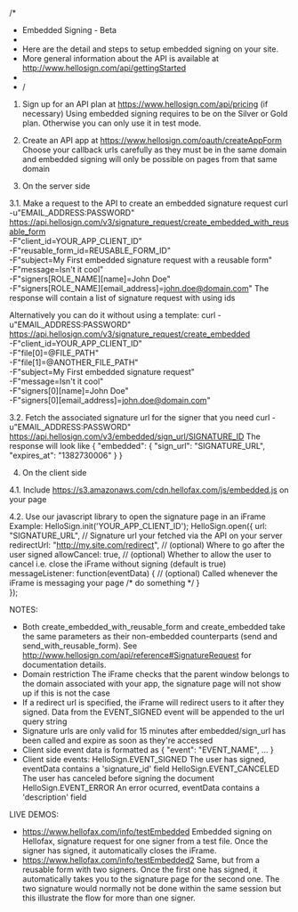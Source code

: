 /*
 * Embedded Signing - Beta
 * 
 * Here are the detail and steps to setup embedded signing on your site.
 * More general information about the API is available at http://www.hellosign.com/api/gettingStarted
 *
 * /

1. Sign up for an API plan at https://www.hellosign.com/api/pricing (if necessary)
Using embedded signing requires to be on the Silver or Gold plan. Otherwise you can only use it in test mode.

2. Create an API app at https://www.hellosign.com/oauth/createAppForm
Choose your callback urls carefully as they must be in the same domain and embedded signing will only be possible on pages from that same domain

3. On the server side

3.1. Make a request to the API to create an embedded signature request
curl -u"EMAIL_ADDRESS:PASSWORD" https://api.hellosign.com/v3/signature_request/create_embedded_with_reusable_form \
     -F"client_id=YOUR_APP_CLIENT_ID" \
     -F"reusable_form_id=REUSABLE_FORM_ID" \
     -F"subject=My First embedded signature request with a reusable form" \
     -F"message=Isn't it cool" \
     -F"signers[ROLE_NAME][name]=John Doe" \
     -F"signers[ROLE_NAME][email_address]=john.doe@domain.com"
The response will contain a list of signature request with using ids

Alternatively you can do it without using a template:
curl -u"EMAIL_ADDRESS:PASSWORD" https://api.hellosign.com/v3/signature_request/create_embedded \
     -F"client_id=YOUR_APP_CLIENT_ID" \
     -F"file[0]=@FILE_PATH" \
     -F"file[1]=@ANOTHER_FILE_PATH" \
     -F"subject=My First embedded signature request" \
     -F"message=Isn't it cool" \
     -F"signers[0][name]=John Doe" \
     -F"signers[0][email_address]=john.doe@domain.com"

3.2. Fetch the associated signature url for the signer that you need
curl -u"EMAIL_ADDRESS:PASSWORD" https://api.hellosign.com/v3/embedded/sign_url/SIGNATURE_ID
The response will look like { "embedded": { "sign_url": "SIGNATURE_URL", "expires_at": "1382730006" } }

4. On the client side

4.1. Include https://s3.amazonaws.com/cdn.hellofax.com/js/embedded.js on your page

4.2. Use our javascript library to open the signature page in an iFrame
Example:
HelloSign.init('YOUR_APP_CLIENT_ID');
HelloSign.open({
    url: "SIGNATURE_URL",                           // Signature url your fetched via the API on your server
    redirectUrl: "http://my.site.com/redirect",     // (optional) Where to go after the user signed
    allowCancel: true,                              // (optional) Whether to allow the user to cancel i.e. close the iFrame without signing (default is true)
    messageListener: function(eventData) {          // (optional) Called whenever the iFrame is messaging your page
        /*  do something */ 
    }    
});


NOTES:
 - Both create_embedded_with_reusable_form and create_embedded take the same parameters as their non-embedded counterparts (send and send_with_reusable_form).
   See http://www.hellosign.com/api/reference#SignatureRequest for documentation details.
 - Domain restriction
    The iFrame checks that the parent window belongs to the domain associated with your app, the signature page will not show up if this is not the case
 - If a redirect url is specified, the iFrame will redirect users to it after they signed. Data from the EVENT_SIGNED event will be appended to the url query string
 - Signature urls are only valid for 15 minutes after embedded/sign_url has been called and expire as soon as they're accessed
 - Client side event data is formatted as { "event": "EVENT_NAME", ... }
 - Client side events:
    HelloSign.EVENT_SIGNED      The user has signed, eventData contains a 'signature_id' field
    HelloSign.EVENT_CANCELED    The user has canceled before signing the document
    HelloSign.EVENT_ERROR       An error ocurred, eventData contains a 'description' field


LIVE DEMOS:
 - https://www.hellofax.com/info/testEmbedded
   Embedded signing on Hellofax, signature request for one signer from a test file.
   Once the signer has signed, it automatically closes the iFrame.
 - https://www.hellofax.com/info/testEmbedded2
   Same, but from a reusable form with two signers. 
   Once the first one has signed, it automatically takes you to the signature page for the second one. 
   The two signature would normally not be done within the same session but this illustrate the flow for more than one signer.